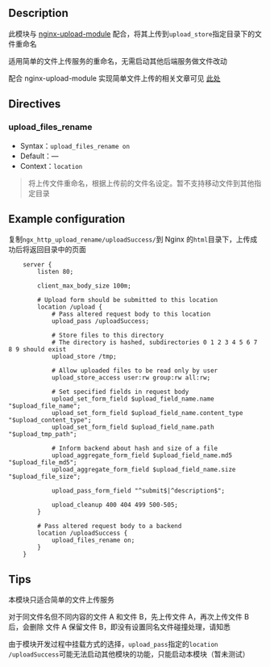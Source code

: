 ## Description

此模块与 [nginx-upload-module](https://github.com/fdintino/nginx-upload-module) 配合，将其上传到`upload_store`指定目录下的文件重命名

适用简单的文件上传服务的重命名，无需启动其他后端服务做文件改动

配合 nginx-upload-module 实现简单文件上传的相关文章可见 [此处](https://www.xqmq.icu/posts/6159a89c.html)

## Directives

### upload_files_rename

- Syntax：`upload_files_rename on`
- Default：—
- Context：`location`

> 将上传文件重命名，根据上传前的文件名设定。暂不支持移动文件到其他指定目录

## Example configuration

复制`ngx_http_upload_rename/uploadSuccess/`到 Nginx 的`html`目录下，上传成功后将返回目录中的页面

```nginx
    server {
        listen 80;

        client_max_body_size 100m;
        
        # Upload form should be submitted to this location
        location /upload {
            # Pass altered request body to this location
            upload_pass /uploadSuccess;

            # Store files to this directory
            # The directory is hashed, subdirectories 0 1 2 3 4 5 6 7 8 9 should exist
            upload_store /tmp;

            # Allow uploaded files to be read only by user
            upload_store_access user:rw group:rw all:rw;

            # Set specified fields in request body
            upload_set_form_field $upload_field_name.name "$upload_file_name";
            upload_set_form_field $upload_field_name.content_type "$upload_content_type";
            upload_set_form_field $upload_field_name.path "$upload_tmp_path";

            # Inform backend about hash and size of a file
            upload_aggregate_form_field $upload_field_name.md5 "$upload_file_md5";
            upload_aggregate_form_field $upload_field_name.size "$upload_file_size";

            upload_pass_form_field "^submit$|^description$";

            upload_cleanup 400 404 499 500-505;
        }

        # Pass altered request body to a backend
        location /uploadSuccess {
            upload_files_rename on;
        }
    }
```

## Tips

本模块只适合简单的文件上传服务

对于同文件名但不同内容的文件 A 和文件 B，先上传文件 A，再次上传文件 B 后，会删除 文件 A 保留文件 B，即没有设置同名文件碰撞处理，请知悉

由于模块开发过程中挂载方式的选择，`upload_pass`指定的`location /uploadSuccess`可能无法启动其他模块的功能，只能启动本模块（暂未测试）



